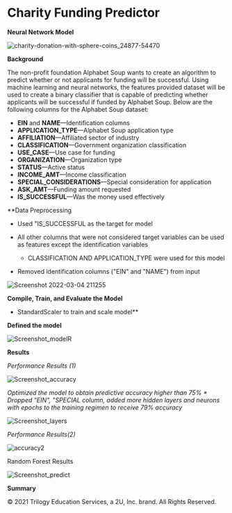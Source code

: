 # Charity Funding Predictor
   **Neural Network Model**
 
![charity-donation-with-sphere-coins_24877-54470](https://user-images.githubusercontent.com/90159408/156863795-abbdd921-692e-4720-a960-ea88a1978f94.jpg)

**Background**

The non-profit foundation Alphabet Soup wants to create an algorithm to predict whether or not applicants for funding will be successful. Using machine learning and neural networks, the features provided dataset will be used to create a binary classifier that is capable of predicting whether applicants will be successful if funded by Alphabet Soup. Below are the following columns for the Alphabet Soup dataset:

* **EIN** and **NAME**—Identification columns
* **APPLICATION_TYPE**—Alphabet Soup application type
* **AFFILIATION**—Affiliated sector of industry
* **CLASSIFICATION**—Government organization classification
* **USE_CASE**—Use case for funding
* **ORGANIZATION**—Organization type
* **STATUS**—Active status
* **INCOME_AMT**—Income classification
* **SPECIAL_CONSIDERATIONS**—Special consideration for application
* **ASK_AMT**—Funding amount requested
* **IS_SUCCESSFUL**—Was the money used effectively

**Data Preprocessing
   
   * Used "IS_SUCCESSFUL as the target for model
   
   * All other columns that were not considered target variables can be used as features except the identification variables
      * CLASSIFICATION AND APPLICATION_TYPE were used for this model
      
   * Removed identification columns ("EIN" and "NAME") from input   
 
 ![Screenshot 2022-03-04 211255](https://user-images.githubusercontent.com/90159408/156863789-c1fe7455-ec19-4a4e-a7c3-957e135cf926.png)

**Compile, Train, and Evaluate the Model**

   * StandardScaler to train and scale model**
   
      
    
   **Defined the model**
   
   ![Screenshot_model](https://user-images.githubusercontent.com/90159408/156864710-f539dbf9-9a59-44b4-9c44-9f581e9146d3.png)R
      
   **Results**
      
   *Performance Results (1)*
         
   ![Screenshot_accuracy](https://user-images.githubusercontent.com/90159408/156864730-42ab05b9-4673-489f-bb3b-748f51da06fe.png)

   *Optimized the model to obtain predictive accuracy higher than 75%
      * Dropped "EIN", "SPECIAL column, added more hidden layers and neurons with epochs to the training regimen to receive 79% accuracy*
      
   ![Screenshot_layers](https://user-images.githubusercontent.com/90159408/156865263-a7e00064-b8bf-45dd-a715-891fdf433372.png)

      
   *Performance Results(2)*
   
   ![accuracy2](https://user-images.githubusercontent.com/90159408/156865123-59ce926f-28bb-46ed-a73a-27dbfb8bc16e.png)
            
   Random Forest Results
    
   ![Screenshot_predict](https://user-images.githubusercontent.com/90159408/156865194-bc541578-ba7b-4a4d-bf38-6d9b949ef70f.png)


**Summary** 




© 2021  Trilogy Education Services, a 2U, Inc. brand. All Rights Reserved.	
